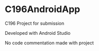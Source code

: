 # C196AndroidApp
C196 Project for submission


Developed with Android Studio

No code commentation made with project
